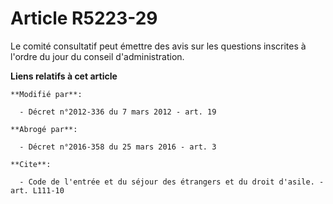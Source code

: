 # Article R5223-29

Le comité consultatif peut émettre des avis sur les questions inscrites à l'ordre du jour du conseil d'administration.

**Liens relatifs à cet article**

	**Modifié par**:

	  - Décret n°2012-336 du 7 mars 2012 - art. 19

	**Abrogé par**:

	  - Décret n°2016-358 du 25 mars 2016 - art. 3

	**Cite**:

	  - Code de l'entrée et du séjour des étrangers et du droit d'asile. - art. L111-10
